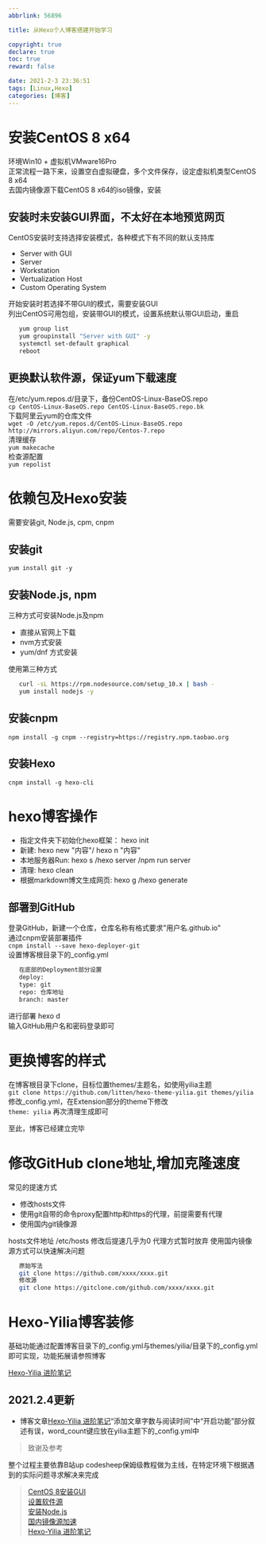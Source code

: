 ```yaml
---
abbrlink: 56896

title: 从Hexo个人博客搭建开始学习

copyright: true
declare: true
toc: true
reward: false

date: 2021-2-3 23:36:51
tags: [Linux,Hexo]
categories: [博客]
---
```


# 安装CentOS 8 x64  
  
环境Win10 + 虚拟机VMware16Pro  
正常流程一路下来，设置空白虚拟硬盘，多个文件保存，设定虚拟机类型CentOS 8 x64  
去国内镜像源下载CentOS 8 x64的iso镜像，安装  

<!--more-->
  
## 安装时未安装GUI界面，不太好在本地预览网页  
  
CentOS安装时支持选择安装模式，各种模式下有不同的默认支持库  
  
- Server with GUI  
- Server  
- Workstation  
- Vertualization Host
- Custom Operating System  

开始安装时若选择不带GUI的模式，需要安装GUI  
列出CentOS可用包组，安装带GUI的模式，设置系统默认带GUI启动，重启  
  
```bash
   yum group list  
   yum groupinstall "Server with GUI" -y  
   systemctl set-default graphical  
   reboot  
```

## 更换默认软件源，保证yum下载速度  
  
在/etc/yum.repos.d/目录下，备份CentOS-Linux-BaseOS.repo  
`cp CentOS-Linux-BaseOS.repo CentOS-Linux-BaseOS.repo.bk`  
下载阿里云yum的仓库文件  
`wget -O /etc/yum.repos.d/CentOS-Linux-BaseOS.repo http://mirrors.aliyun.com/repo/Centos-7.repo`  
清理缓存  
`yum makecache`  
检查源配置  
`yum repolist`  

# 依赖包及Hexo安装  
  
需要安装git, Node.js, cpm, cnpm  
  
## 安装git  
  
`yum install git -y`  
  
## 安装Node.js, npm  
  
三种方式可安装Node.js及npm  
  
- 直接从官网上下载  
- nvm方式安装  
- yum/dnf 方式安装  
  
使用第三种方式  

```bash
   curl -sL https://rpm.nodesource.com/setup_10.x | bash -  
   yum install nodejs -y  
```
  
## 安装cnpm  
  
`npm install -g cnpm --registry=https://registry.npm.taobao.org`  
  
## 安装Hexo  
  
`cnpm install -g hexo-cli`
  
# hexo博客操作  

- 指定文件夹下初始化hexo框架： hexo init  
- 新建: hexo new "内容"/ hexo n "内容"  
- 本地服务器Run: hexo s /hexo server /npm run server  
- 清理: hexo clean  
- 根据markdown博文生成网页: hexo g /hexo generate  
  
## 部署到GitHub  
  
登录GitHub，新建一个仓库，仓库名称有格式要求"用户名.github.io"  
通过cnpm安装部署插件  
`cnpm install --save hexo-deployer-git`  
设置博客根目录下的_config.yml  
  
```html
   在底部的Deployment部分设置
   deploy:
   type: git  
   repo: 仓库地址  
   branch: master  
```
  
进行部署 hexo d  
输入GitHub用户名和密码登录即可  

# 更换博客的样式  
  
在博客根目录下clone，目标位置themes/主题名，如使用yilia主题  
`git clone https://github.com/litten/hexo-theme-yilia.git themes/yilia`  
修改_config.yml，在Extension部分的theme下修改  
`theme: yilia`
再次清理生成即可
  
至此，博客已经建立完毕  

# 修改GitHub clone地址,增加克隆速度  
  
常见的提速方式  
  
- 修改hosts文件  
- 使用git自带的命令proxy配置http和https的代理，前提需要有代理  
- 使用国内git镜像源  
  
hosts文件地址 /etc/hosts 修改后提速几乎为0
代理方式暂时放弃
使用国内镜像源方式可以快速解决问题  

```bash
   原始写法
   git clone https://github.com/xxxx/xxxx.git
   修改源  
   git clone https://gitclone.com/github.com/xxxx/xxxx.git  
```  

# Hexo-Yilia博客装修  
  
基础功能通过配置博客目录下的_config.yml与themes/yilia/目录下的_config.yml即可实现，功能拓展请参照博客

[Hexo-Yilia 进阶笔记](https://tding.top/archives/9a232bbe.html "Hexo-Yilia 进阶笔记")

## 2021.2.4更新  

- 博客文章[Hexo-Yilia 进阶笔记](https://tding.top/archives/9a232bbe.html)“添加文章字数与阅读时间”中“开启功能”部分叙述有误，word_count键应放在yilia主题下的_config.yml中
  
> 致谢及参考  
  
整个过程主要依靠B站up codesheep保姆级教程做为主线，在特定环境下根据遇到的实际问题寻求解决来完成  
  
> [CentOS 8安装GUI](https://blog.csdn.net/zzzjjjfff/article/details/105203359)  
> [设置软件源](https://www.cnblogs.com/yjp372928571/p/12516008.html)  
> [安装Node.js](https://blog.csdn.net/bbwangj/article/details/82253785)  
> [国内镜像源加速](https://blog.csdn.net/networken/article/details/105122778?utm_medium=distribute.pc_relevant.none-task-blog-BlogCommendFromBaidu-3.control&depth_1-utm_source=distribute.pc_relevant.none-task-blog-BlogCommendFromBaidu-3.control)  
> [Hexo-Yilia 进阶笔记](https://tding.top/archives/9a232bbe.html)

